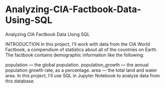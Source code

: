 # Analyzing-CIA-Factbook-Data-Using-SQL
Analyzing CIA Factbook Data Using SQL

INTRODUCTION
In this project, I'll work with data from the CIA World Factbook, a compendium of statistics about all of the countries on Earth. The factbook contains demographic information like the following:

population — the global population.
population_growth — the annual population growth rate, as a percentage.
area — the total land and water area.
In this project, I'll use SQL in Jupyter Notebook to analyze data from this database.
